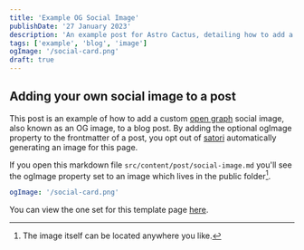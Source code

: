 ```yaml
---
title: 'Example OG Social Image'
publishDate: '27 January 2023'
description: 'An example post for Astro Cactus, detailing how to add a custom social image card in the frontmatter'
tags: ['example', 'blog', 'image']
ogImage: '/social-card.png'
draft: true
---
```


## Adding your own social image to a post

This post is an example of how to add a custom [open graph](https://ogp.me/) social image, also known as an OG image, to a blog post.
By adding the optional ogImage property to the frontmatter of a post, you opt out of [satori](https://github.com/vercel/satori) automatically generating an image for this page.

If you open this markdown file `src/content/post/social-image.md` you'll see the ogImage property set to an image which lives in the public folder[^1].

```yaml
ogImage: '/social-card.png'
```

You can view the one set for this template page [here](https://astro-cactus.chriswilliams.dev/social-card.png).

[^1]: The image itself can be located anywhere you like.
